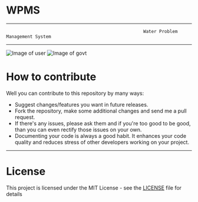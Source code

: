 # WPMS
-----------------------------------------------------------------------------------------------------------------------------------------
                                                     
                                                        Water Problem Management System
            
------------------------------------------------------------------------------------------------------------------------------------------

![Image of user](../master/user.png)
![Image of govt](../master/govt.png)

# How to contribute
Well you can contribute to this repository by many ways:
- Suggest changes/features you want in future releases.
- Fork the repository, make some additional changes and send me a pull request. 
- If there's any issues, please ask them and if you're too good to be good, than you can even rectify those issues on your own.
- Documenting your code is always a good habit. It enhances your code quality and reduces stress of other developers working on your project.

---

# License
This project is licensed under the MIT License - see the [LICENSE](../blob/master/LICENSE) file for details
